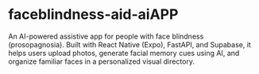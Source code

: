 # faceblindness-aid-aiAPP
An AI-powered assistive app for people with face blindness (prosopagnosia). Built with React Native (Expo), FastAPI, and Supabase, it helps users upload photos, generate facial memory cues using AI, and organize familiar faces in a personalized visual directory.
